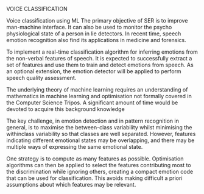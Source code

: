 VOICE CLASSIFICATION

Voice classification using ML The primary objective of SER is to improve man-machine interface. It can also be used to monitor the psycho physiological state of a person in lie detectors. In recent time, speech emotion recognition also find its applications in medicine and forensics.

To implement a real-time classification algorithm for inferring emotions from the non-verbal features of speech. It is expected to successfully extract a set of features and use them to train and detect emotions from speech. As an optional extension, the emotion detector will be applied to perform speech quality assessment.

The underlying theory of machine learning requires an understanding of mathematics in machine learning and optimisation not formally covered in the Computer Science Tripos. A significant amount of time would be devoted to acquire this background knowledge

The key challenge, in emotion detection and in pattern recognition in general, is to maximise the between-class variability whilst minimising the withinclass variability so that classes are well separated. However, features indicating different emotional states may be overlapping, and there may be multiple ways of expressing the same emotional state.

One strategy is to compute as many features as possible. Optimisation algorithms can then be applied to select the features contributing most to the discrimination while ignoring others, creating a compact emotion code that can be used for classification. This avoids making difficult a priori assumptions about which features may be relevant.
